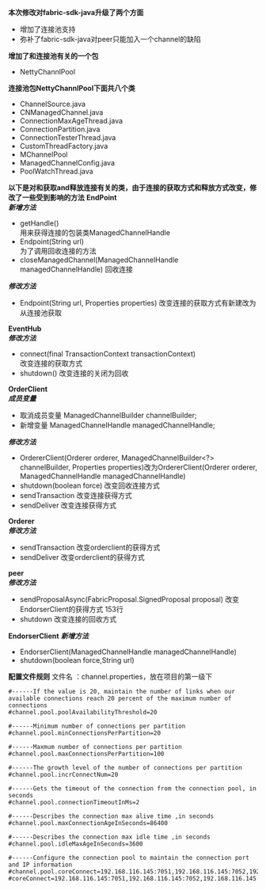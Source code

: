 **本次修改对fabric-sdk-java升级了两个方面**
+ 增加了连接池支持
+ 弥补了fabric-sdk-java对peer只能加入一个channel的缺陷

**增加了和连接池有关的一个包**
+ NettyChannlPool

**连接池包NettyChannlPool下面共八个类**   
+ ChannelSource.java
+ CNManagedChannel.java
+ ConnectionMaxAgeThread.java
+ ConnectionPartition.java
+ ConnectionTesterThread.java
+ CustomThreadFactory.java
+ MChannelPool
+ ManagedChannelConfig.java
+ PoolWatchThread.java

**以下是对和获取and释放连接有关的类，由于连接的获取方式和释放方式改变，修改了一些受到影响的方法**
**EndPoint**    
***新增方法***     
+ getHandle()      
  用来获得连接的包装类ManagedChannelHandle 
+ Endpoint(String url)    
  为了调用回收连接的方法	
+ closeManagedChannel(ManagedChannelHandle managedChannelHandle)
  回收连接
  
***修改方法***
+ Endpoint(String url, Properties properties)
  改变连接的获取方式有新建改为从连接池获取



**EventHub**	
***修改方法***
+ connect(final TransactionContext transactionContext)						
  改变连接的获取方式 
+ shutdown()
  改变连接的关闭为回收

**OrderClient**    
***成员变量***   
+ 取消成员变量  ManagedChannelBuilder channelBuilder;
+ 新增变量     ManagedChannelHandle managedChannelHandle;
   
***修改方法***       
+ OrdererClient(Orderer orderer, ManagedChannelBuilder<?> channelBuilder, Properties properties)改为OrdererClient(Orderer orderer, ManagedChannelHandle managedChannelHandle)
+ shutdown(boolean force) 
  改变回收连接方式    
+ sendTransaction
  改变连接获得方式           
+ sendDeliver
  改变连接获得方式
   
**Orderer**     
***修改方法***
+ sendTransaction
  改变orderclient的获得方式
+ sendDeliver
  改变orderclient的获得方式



**peer**       
***修改方法*** 	     
+ sendProposalAsync(FabricProposal.SignedProposal proposal)
  改变EndorserClient的获得方式   153行
+ shutdown 
  改变连接的回收方式   


**EndorserClient** 
***新增方法***
+ EndorserClient(ManagedChannelHandle managedChannelHandle)
+ shutdown(boolean force,String url)						 						 



**配置文件规则**
    文件名 ：channel.properties，放在项目的第一级下
     
    #------If the value is 20, maintain the number of links when our available connections reach 20 percent of the maximum number of connections
    #channel.pool.poolAvailabilityThreshold=20
    
    #------Minimum number of connections per partition
    #channel.pool.minConnectionsPerPartition=20
    
    #------Maxmum number of connections per partition
    #channel.pool.maxConnectionsPerPartition=100
    
    #------The growth level of the number of connections per partition
    #channel.pool.incrConnectNum=20
    
    #------Gets the timeout of the connection from the connection pool, in seconds
    #channel.pool.connectionTimeoutInMs=2
    
    #------Describes the connection max alive time ,in seconds
    #channel.pool.maxConnectionAgeInSeconds=86400
    
    #------Describes the connection max idle time ,in seconds
    #channel.pool.idleMaxAgeInSeconds=3600
    
    #------Configure the connection pool to maintain the connection port and IP information
    #channel.pool.coreConnect=192.168.116.145:7051,192.168.116.145:7052,192.168.116.145:7053,192.168.116.145:7054,192.168.116.145:7050
    #coreConnect=192.168.116.145:7051,192.168.116.145:7052,192.168.116.145:7053,192.168.116.145:7054,192.168.116.145:7050